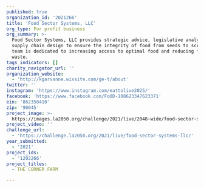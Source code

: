 ```yaml
---
published: true
organization_id: '2021266'
title: 'Food Sector Systems, LLC'
org_type: For profit business
org_summary: >-
  Food Sector Systems, LLC provides strategic advice, legislative analysis, and
  supply chain design to ensure the integrity of food from seeds to scraps. Our
  team is dedicated to increasing access to optimal food and reducing food
  waste.
tags_indicators: []
charity_navigator_url: ''
organization_website:
  - 'http://kgarvanne.wixsite.com/ge-t/about'
twitter: ''
instagram: 'https://www.instagram.com/eattolive2025/'
facebook: 'https://www.facebook.com/FoOD-108623347623371'
ein: '862358410'
zip: '90045'
project_image: >-
  https://images.la2050.org/challenge/2021/live/2048-wide/food-sector-systems-llc.jpg
project_video: ''
challenge_url:
  - 'https://challenge.la2050.org/2021/live/food-sector-systems-llc/'
year_submitted:
  - '2021'
project_ids:
  - '1202266'
project_titles:
  - THE CORNER FARM

---
```

